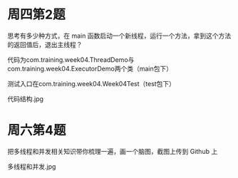 # 周四第2题

思考有多少种方式，在 main 函数启动一个新线程，运行一个方法，拿到这个方法的返回值后，退出主线程？

代码为com.training.week04.ThreadDemo与com.training.week04.ExecutorDemo两个类（main包下）

测试入口在com.training.week04.Week04Test（test包下）

代码结构.jpg

# 周六第4题

把多线程和并发相关知识带你梳理一遍，画一个脑图，截图上传到 Github 上

多线程和并发.jpg
